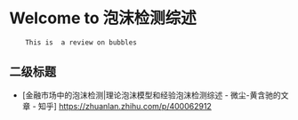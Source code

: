 # Welcome to 泡沫检测综述
		This is  a review on bubbles

## 二级标题


- [金融市场中的泡沫检测|理论泡沫模型和经验泡沫检测综述 - 微尘-黄含驰的文章 - 知乎] https://zhuanlan.zhihu.com/p/400062912